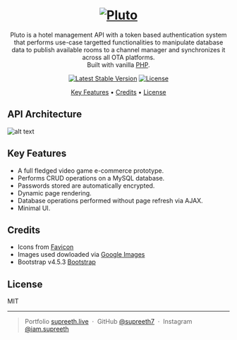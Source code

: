 <h1 align="center">
  <br>
 <a href="https://gamet-in.000webhostapp.com/">
 <img src="https://ch3301files.storage.live.com/y4mkQK093N58bfSoW28p39Ny4vOYmiAo9Q2dedm9S_IWDw4TTTPaBz5jUxRQDCljckcAXtV1dO3RFnGjBxE_VGQQf0Pm57q06Biu6WncO2SRo_tku29h-Ctu0kbG3Q1bNMhdOnh8Q4qo9DVuZnLgvoF8VzHOh7kZCxNU-Ffzrk8TFM5d625cfyUO_x9ccuK0d-k?width=256&height=256&cropmode=none" alt="Pluto">
 </a>
</h1>

<p align="center">Pluto is a hotel management API with a token based authentication system that performs use-case targetted functionalities to manipulate database data to publish available rooms to a channel manager and synchronizes it across all OTA platforms. <br> Built with vanilla <a href="https://www.php.net/" target="_blank">PHP</a>.</p>

<div align="center">

[![Latest Stable Version](https://poser.pugx.org/phpunit/phpunit/v)](//packagist.org/packages/phpunit/phpunit)
[![License](https://poser.pugx.org/phpunit/phpunit/license)](//packagist.org/packages/phpunit/phpunit)

</div>

<p align="center">
  <a href="#key-features">Key Features</a> •
  <a href="#credits">Credits</a> •
  <a href="#license">License</a>
</p>

## API Architecture

![alt text](https://www.dropbox.com/s/oyd2csndgj0etok/Pluto.png?raw=true)

## Key Features
* A full fledged video game e-commerce prototype.
* Performs CRUD operations on a MySQL database.
* Passwords stored are automatically encrypted.
* Dynamic page rendering.
* Database operations performed without page refresh via AJAX.
* Minimal UI.


## Credits

* Icons from [Favicon](https://favicon.io/)
* Images used dowloaded via [Google Images](https://www.google.com/imghp?hl=en)
* Bootstrap v4.5.3 [Bootstrap](https://getbootstrap.com/docs/4.5/getting-started/introduction/)

## License

MIT

---

> Portfolio [supreeth.live](https://devfolio.co/@supreeth7700) &nbsp;&middot;&nbsp;
> GitHub [@supreeth7](https://github.com/supreeth7) &nbsp;&middot;&nbsp;
> Instagram [@iam.supreeth](https://www.instagram.com/iam.supreeth)
